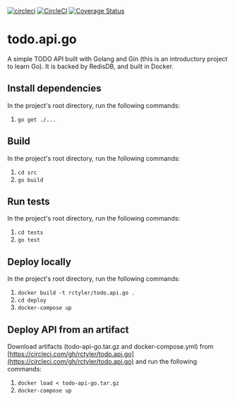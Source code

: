 [![circleci](https://img.shields.io/badge/build-circleci-blue.svg)](https://circleci.com/gh/rctyler/todo.api.go)
[![CircleCI](https://img.shields.io/circleci/project/github/rctyler/todo.api.go/master.svg)](https://circleci.com/gh/rctyler/todo.api.go?branch=master)
[![Coverage Status](https://coveralls.io/repos/github/rctyler/todo.api.go/badge.svg?branch=master)](https://coveralls.io/github/rctyler/todo.api.go?branch=master)
# todo.api.go
A simple TODO API built with Golang and Gin (this is an introductory project to learn Go). It is backed by RedisDB, and built in Docker.
## Install dependencies
In the project's root directory, run the following commands:
1. `go get ./...`
## Build
In the project's root directory, run the following commands:
1. `cd src`
2. `go build`
## Run tests
In the project's root directory, run the following commands:
1. `cd tests`
2. `go test`
## Deploy locally
In the project's root directory, run the following commands:
1. `docker build -t rctyler/todo.api.go .`
2. `cd deploy`
3. `docker-compose up`
## Deploy API from an artifact
Download artifacts (todo-api-go.tar.gz and docker-compose.yml) from [https://circleci.com/gh/rctyler/todo.api.go](https://circleci.com/gh/rctyler/todo.api.go) and run the following commands:
1. `docker load < todo-api-go.tar.gz`
2. `docker-compose up`
